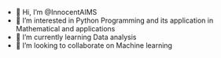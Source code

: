 - 👋 Hi, I’m @InnocentAIMS
- 👀 I’m interested in Python Programming and its application in Mathematical and applications
- 🌱 I’m currently learning Data analysis
- 💞️ I’m looking to collaborate on Machine learning

<!---
InnocentAIMS/InnocentAIMS is a ✨ special ✨ repository because its `README.md` (this file) appears on your GitHub profile.
--->
